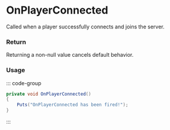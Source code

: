 # OnPlayerConnected
<Badge type="info" text="Player"/><Badge type="danger" text="Carbon Compatible"/><Badge type="warning" text="Oxide Compatible"/>
Called when a player successfully connects and joins the server.

### Return
Returning a non-null value cancels default behavior.

### Usage
::: code-group
```csharp [Example]
private void OnPlayerConnected()
{
	Puts("OnPlayerConnected has been fired!");
}
```
:::
